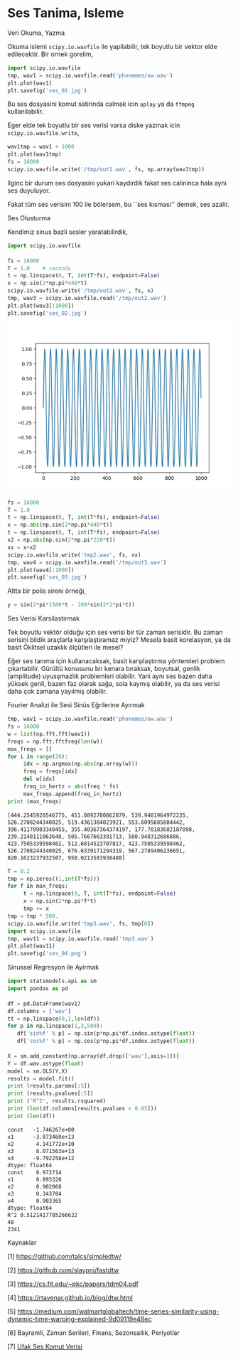 # Ses Tanima, Isleme

Veri Okuma, Yazma

Okuma islemi `scipy.io.wavfile` ile yapilabilir, tek boyutlu bir vektor
elde edilecektir. Bir ornek gorelim,

```python
import scipy.io.wavfile
tmp, wav1 = scipy.io.wavfile.read('phonemes/ow.wav')
plt.plot(wav1)
plt.savefig('ses_01.jpg')
```

Bu ses dosyasini komut satirinda calmak icin `aplay` ya da `ffmpeg`
kullanilabilir. 

Eger elde tek boyutlu bir ses verisi varsa diske yazmak icin `scipy.io.wavfile.write`,

```python
wav1tmp = wav1 + 1000
plt.plot(wav1tmp)
fs = 16000 
scipy.io.wavfile.write('/tmp/out1.wav', fs, np.array(wav1tmp))
```

Ilginc bir durum ses dosyasini yukari kaydirdik fakat ses calininca
hala ayni ses duyuluyor.

Fakat tüm ses verisini 100 ile bölersem, bu ``ses kısması'' demek, ses
azalir.

Ses Olusturma

Kendimiz sinus bazli sesler yaratabilirdik,

```python
import scipy.io.wavfile

fs = 16000 
T = 1.0    # seconds
t = np.linspace(0, T, int(T*fs), endpoint=False) 
x = np.sin(2*np.pi*440*t)
scipy.io.wavfile.write('/tmp/out2.wav', fs, x)
tmp, wav3 = scipy.io.wavfile.read('/tmp/out2.wav')
plt.plot(wav3[:1000])
plt.savefig('ses_02.jpg')
```

![](ses_02.jpg)

```python
fs = 16000 
T = 1.0  
t = np.linspace(0, T, int(T*fs), endpoint=False) 
x = np.abs(np.sin(2*np.pi*440*t))
t = np.linspace(0, T, int(T*fs), endpoint=False) 
x2 = np.abs(np.sin(2*np.pi*220*t))
xx = x+x2
scipy.io.wavfile.write('tmp2.wav', fs, xx)
tmp, wav4 = scipy.io.wavfile.read('/tmp/out3.wav')
plt.plot(wav4[:1000])
plt.savefig('ses_03.jpg')
```

Altta bir polis sireni örneği,

```python
y = sin(2*pi*1500*t - 100*sin(2*2*pi*t))
```

Ses Verisi Karsilastirmak

Tek boyutlu vektör olduğu için ses verisi bir tür zaman serisidir. Bu
zaman serisini bildik araçlarla karşılaştıramaz miyiz? Mesela basit
korelasyon, ya da basit Öklitsel uzaklık ölçütleri ile mesel?

Eğer ses tanıma için kullanacaksak, basit karşılaştırma yöntemleri
problem çıkartabilir. Gürültü konusunu bir kenara bıraksak, boyutsal,
genlik (amplitude) uyusşmazlık problemleri olabilir. Yani aynı ses
bazen daha yüksek genli, bazen faz olarak sağa, sola kaymış olabilir,
ya da ses verisi daha çok zamana yayılmış olabilir.


































Fourier Analizi ile Sesi Sinüs Eğrilerine Ayırmak

```python
tmp, wav1 = scipy.io.wavfile.read('phonemes/ow.wav')
fs = 16000
w = list(np.fft.fft(wav1))
freqs = np.fft.fftfreq(len(w))
max_freqs = []
for i in range(20):
     idx = np.argmax(np.abs(np.array(w)))
     freq = freqs[idx]
     del w[idx]
     freq_in_hertz = abs(freq * fs)
     max_freqs.append(freq_in_hertz)
print (max_freqs)
```

```text
[444.2545920546775, 451.0892780862879, 539.9401964972235, 526.2708244340025, 519.4361384023921, 553.6095685604442, 396.41178983340455, 355.40367364374197, 177.70183682187098, 239.2140111063648, 505.7667663391713, 580.948312686886, 423.7505339598462, 512.6014523707817, 423.7505339598462, 526.2708244340025, 676.6339171294319, 567.2789406236651, 820.1623237932507, 950.0213583938488]
```

```python
T = 0.2
tmp = np.zeros((1,int(T*fs)))
for f in max_freqs: 
     t = np.linspace(0, T, int(T*fs), endpoint=False) 
     x = np.sin(2*np.pi*f*t)
     tmp += x
tmp = tmp * 500.
scipy.io.wavfile.write('tmp3.wav', fs, tmp[0])
import scipy.io.wavfile
tmp, wav11 = scipy.io.wavfile.read('tmp3.wav')
plt.plot(wav11)
plt.savefig('ses_04.png')
```

Sinussel Regresyon ile Ayirmak

```python
import statsmodels.api as sm
import pandas as pd

df = pd.DataFrame(wav1)
df.columns = ['wav']
tt = np.linspace(0,1,len(df))
for p in np.linspace(1,3,500):
   df['sin%f' % p] = np.sin(p*np.pi*df.index.astype(float))
   df['cos%f' % p] = np.cos(p*np.pi*df.index.astype(float))

X = sm.add_constant(np.array(df.drop(['wav'],axis=1)))
Y = df.wav.astype(float)
model = sm.OLS(Y,X)
results = model.fit()
print (results.params[:5])
print (results.pvalues[:5])
print ('R^2', results.rsquared)
print (len(df.columns[results.pvalues < 0.05]))
print (len(df))
```

```text
const   -1.746267e+00
x1      -3.873460e+13
x2       4.141772e+10
x3       8.071563e+13
x4      -9.792258e+12
dtype: float64
const    0.972714
x1       0.893328
x2       0.902068
x3       0.343704
x4       0.903365
dtype: float64
R^2 0.5121417785266622
48
2341
```


Kaynaklar

[1] https://github.com/talcs/simpledtw/

[2] https://github.com/slaypni/fastdtw

[3] https://cs.fit.edu/~pkc/papers/tdm04.pdf

[4] https://rtavenar.github.io/blog/dtw.html

[5] https://medium.com/walmartglobaltech/time-series-similarity-using-dynamic-time-warping-explained-9d09119e48ec

[6] Bayramli, Zaman Serileri, Finans, Sezonsallık, Periyotlar

[7] <a href="https://www.dropbox.com/scl/fi/7bjyicydyyurizi314qp8/google_voice_small.zip?rlkey=l5ibbx480jld79exvkwih3szr&st=ni9ibhbs&dl=1">Ufak Ses Komut Verisi</a>
    
